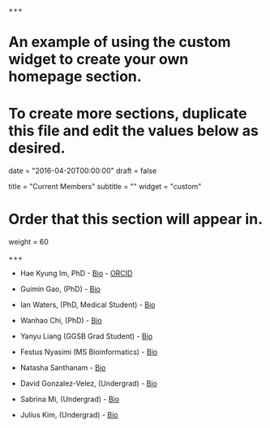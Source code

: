 +++
# An example of using the custom widget to create your own homepage section.
# To create more sections, duplicate this file and edit the values below as desired.

date = "2016-04-20T00:00:00"
draft = false

title = "Current Members"
subtitle = ""
widget = "custom"

# Order that this section will appear in.
weight = 60

+++


- Hae Kyung Im, PhD - [Bio](#about) - [ORCID](https://orcid.org/0000-0003-0333-5685)

- Guimin Gao, (PhD) - [Bio](https://health.uchicago.edu/admin/person/guimin-gao)

- Ian Waters, (PhD, Medical Student) - [Bio](https://github.com/watersia)

- Wanhao Chi, (PhD) - [Bio](https://github.com/wchi1)

- Yanyu Liang (GGSB Grad Student) - [Bio](https://github.com/liangyy)

- Festus Nyasimi (MS Bioinformatics) - [Bio](https://github.com/Fnyasimi)

- Natasha Santhanam - [Bio](https://github.com/natashasanthanam)

- David Gonzalez-Velez, (Undergrad) - [Bio](https://github.com/DGV98)

- Sabrina Mi, (Undergrad) - [Bio](https://github.com/sabrina-mi)

- Julius Kim, (Undergrad) - [Bio](https://github.com/theMechanic23/homepage)


